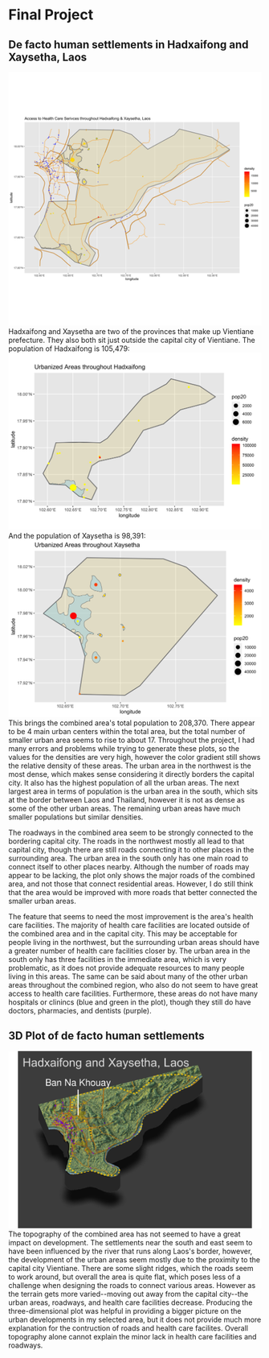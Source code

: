 # Final Project

## De facto human settlements in Hadxaifong and Xaysetha, Laos
![](healthcare2.png)
Hadxaifong and Xaysetha are two of the provinces that make up Vientiane prefecture. They also both sit just outside the capital city of Vientiane.
The population of Hadxaifong is 105,479:
![](hadxaifong_plot_final.png)
And the population of Xaysetha is 98,391:
![](xaysetha_final_plot.png)
This brings the combined area's total population to 208,370. There appear to be 4 main urban centers within the total area, but the total number of smaller urban area seems to rise to about 17. Throughout the project, I had many errors and problems while trying to generate these plots, so the values for the densities are very high, however the color gradient still shows the relative density of these areas. The urban area in the northwest is the most dense, which makes sense considering it directly borders the capital city. It also has the highest population of all the urban areas. The next largest area in terms of population is the urban area in the south, which sits at the border between Laos and Thailand, however it is not as dense as some of the other urban areas. The remaining urban areas have much smaller populations but similar densities.

The roadways in the combined area seem to be strongly connected to the bordering capital city. The roads in the northwest mostly all lead to that capital city, though there are still roads connecting it to other places in the surrounding area. The urban area in the south only has one main road to connect itself to other places nearby. Although the number of roads may appear to be lacking, the plot only shows the major roads of the combined area, and not those that connect residential areas. However, I do still think that the area would be improved with more roads that better connected the smaller urban areas.

The feature that seems to need the most improvement is the area's health care facilities. The majority of health care facilities are located outside of the combined area and in the capital city. This may be acceptable for people living in the northwest, but the surrounding urban areas should have a greater number of health care facilities closer by. The urban area in the south only has three facilities in the immediate area, which is very problematic, as it does not provide adequate resources to many people living in this areas. The same can be said about many of the other urban areas throughout the combined region, who also do not seem to have great access to health care facilities. Furthermore, these areas do not have many hospitals or clinincs (blue and green in the plot), though they still do have doctors, pharmacies, and dentists (purple).

## 3D Plot of de facto human settlements
![](final_plot_p2.png)
The topography of the combined area has not seemed to have a great impact on development. The settlements near the south and east seem to have been influenced by the river that runs along Laos's border, however, the development of the urban areas seem mostly due to the proximity to the capital city Vientiane. There are some slight ridges, which the roads seem to work around, but overall the area is quite flat, which poses less of a challenge when designing the roads to connect various areas. However as the terrain gets more varied--moving out away from the capital city--the urban areas, roadways, and health care facilities decrease. Producing the three-dimensional plot was helpful in providing a bigger picture on the urban developments in my selected area, but it does not provide much more explanation for the contruction of roads and health care facilites. Overall topography alone cannot explain the minor lack in health care facilities and roadways.
